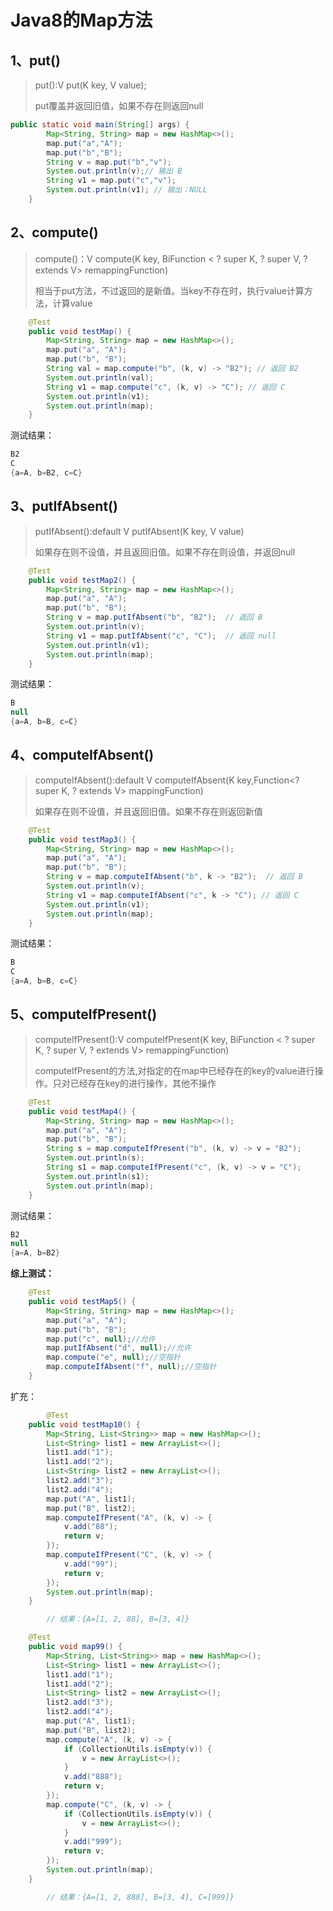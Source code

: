 # Java8的Map方法



## 1、put()

> put():V put(K key, V value);
>
> put覆盖并返回旧值，如果不存在则返回null

```java
public static void main(String[] args) {
        Map<String, String> map = new HashMap<>();
        map.put("a","A");
        map.put("b","B");
        String v = map.put("b","v");
        System.out.println(v);// 输出 B
        String v1 = map.put("c","v");
        System.out.println(v1); // 输出：NULL
    }
```



## 2、compute()

> compute()：V compute(K key, BiFunction < ? super K, ? super V, ? extends V> remappingFunction)
>
> 相当于put方法，不过返回的是新值。当key不存在时，执行value计算方法，计算value

```java
	@Test
    public void testMap() {
        Map<String, String> map = new HashMap<>();
        map.put("a", "A");
        map.put("b", "B");
        String val = map.compute("b", (k, v) -> "B2"); // 返回 B2
        System.out.println(val);
        String v1 = map.compute("c", (k, v) -> "C"); // 返回 C
        System.out.println(v1);
        System.out.println(map);
    }
```

测试结果：

```java
B2
C
{a=A, b=B2, c=C}
```



## 3、putIfAbsent()

> putIfAbsent():default V putIfAbsent(K key, V value)
>
> 如果存在则不设值，并且返回旧值。如果不存在则设值，并返回null

```java
	@Test
    public void testMap2() {
        Map<String, String> map = new HashMap<>();
        map.put("a", "A");
        map.put("b", "B");
        String v = map.putIfAbsent("b", "B2");  // 返回 B
        System.out.println(v);
        String v1 = map.putIfAbsent("c", "C");  // 返回 null
        System.out.println(v1);
        System.out.println(map);
    }
```

测试结果：

```java
B
null
{a=A, b=B, c=C}
```



## 4、computeIfAbsent()

> computeIfAbsent():default V computeIfAbsent(K key,Function<? super K, ? extends V> mappingFunction)
>
> 如果存在则不设值，并且返回旧值。如果不存在则返回新值

```java
	@Test
    public void testMap3() {
        Map<String, String> map = new HashMap<>();
        map.put("a", "A");
        map.put("b", "B");
        String v = map.computeIfAbsent("b", k -> "B2");  // 返回 B
        System.out.println(v);
        String v1 = map.computeIfAbsent("c", k -> "C"); // 返回 C
        System.out.println(v1);
        System.out.println(map);
    }
```

测试结果：

```java
B
C
{a=A, b=B, c=C}
```



## 5、computeIfPresent()

> computeIfPresent():V computeIfPresent(K key, BiFunction < ? super K, ? super V, ? extends V> remappingFunction)
>
> computeIfPresent的方法,对指定的在map中已经存在的key的value进行操作。只对已经存在key的进行操作，其他不操作

```java
	@Test
    public void testMap4() {
        Map<String, String> map = new HashMap<>();
        map.put("a", "A");
        map.put("b", "B");
        String s = map.computeIfPresent("b", (k, v) -> v = "B2");
        System.out.println(s);
        String s1 = map.computeIfPresent("c", (k, v) -> v = "C");
        System.out.println(s1);
        System.out.println(map);
    }
```

测试结果：

```java
B2
null
{a=A, b=B2}
```



**综上测试：**

```java
	@Test
    public void testMap5() {
        Map<String, String> map = new HashMap<>();
        map.put("a", "A");
        map.put("b", "B");
        map.put("c", null);//允许
        map.putIfAbsent("d", null);//允许
        map.compute("e", null);//空指针
        map.computeIfAbsent("f", null);//空指针
    }
```



扩充：

```java
		@Test
    public void testMap10() {
        Map<String, List<String>> map = new HashMap<>();
        List<String> list1 = new ArrayList<>();
        list1.add("1");
        list1.add("2");
        List<String> list2 = new ArrayList<>();
        list2.add("3");
        list2.add("4");
        map.put("A", list1);
        map.put("B", list2);
        map.computeIfPresent("A", (k, v) -> {
            v.add("88");
            return v;
        });
        map.computeIfPresent("C", (k, v) -> {
            v.add("99");
            return v;
        });
        System.out.println(map);
    }

		// 结果：{A=[1, 2, 88], B=[3, 4]}

    @Test
    public void map99() {
        Map<String, List<String>> map = new HashMap<>();
        List<String> list1 = new ArrayList<>();
        list1.add("1");
        list1.add("2");
        List<String> list2 = new ArrayList<>();
        list2.add("3");
        list2.add("4");
        map.put("A", list1);
        map.put("B", list2);
        map.compute("A", (k, v) -> {
            if (CollectionUtils.isEmpty(v)) {
                v = new ArrayList<>();
            }
            v.add("888");
            return v;
        });
        map.compute("C", (k, v) -> {
            if (CollectionUtils.isEmpty(v)) {
                v = new ArrayList<>();
            }
            v.add("999");
            return v;
        });
        System.out.println(map);
    }

		// 结果：{A=[1, 2, 888], B=[3, 4], C=[999]}
```





